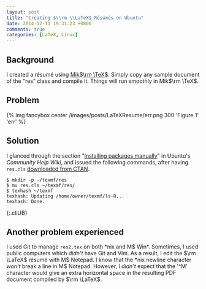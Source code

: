 ```yaml
---
layout: post
title: "Creating $\\rm \\LaTeX$ Résumés on Ubuntu"
date: 2014-12-11 19:31:23 +0800
comments: true
categories: [LaTeX, Linux]
---
```


Background
---

I created a résumé using [Mik$\rm \TeX$][MikTeX].  Simply copy any
sample document of the "res" class and compile it.  Things will run
smoothly in Mik$\rm \TeX$.

Problem
---

{% img fancybox center /images/posts/LaTeXResume/err.png 300 'Figure 1' 'err' %}

<!-- more -->

Solution
---

I glanced through the section "[Installing packages manually][doc]" in
Ubuntu's *Community Help Wiki*, and issued the following commands,
after having `res.cls` [downloaded from CTAN][down_file].

    $ mkdir -p ~/texmf/res
    $ mv res.cls ~/texmf/res/
    $ texhash ~/texmf
    texhash: Updating /home/owner/texmf/ls-R... 
    texhash: Done.
{:.cliUB}

Another problem experienced
---

I used Git to manage `res2.tex` on both \*nix and M\$ Win\*.
Sometimes, I used public computers which *didn't* have Git and Vim.
As a result, I edit the $\rm \LaTeX$ résumé with M\$ Notepad.  I know
that the \*nix newline character *won't* break a line in M\$ Notepad.
However, I *didn't* expect that the '^M' character would give an extra
horizontal space in the resulting PDF document compiled by $\rm
\LaTeX$.

[MikTeX]: http://miktex.org
[doc]: https://help.ubuntu.com/community/LaTeX#Installing_packages_manually
[down_file]: http://www.ctan.org/pkg/res "res -- A résumé class"
